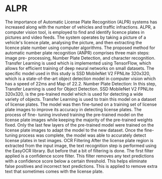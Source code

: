 # ALPR

The importance of Automatic License Plate Recognition (ALPR) systems has increased along with the number of vehicles and traffic infractions. ALPR, a computer vision tool, is employed to find and identify licence plates in pictures and video feeds. The system operates by taking a picture of a vehicle's licence plate, analysing the picture, and then extracting the licence plate number using computer algorithms.
The proposed method for automatic number plate recognition (ANPR) comprises three main steps: image pre- processing, Number Plate Detection, and character recognition. Transfer Learning is used which is implemented using TensorFlow, which allows for efficient training of deep neural networks on small datasets. The specific model used in this study is SSD MobileNet V2 FPNLite 320x320, which is a state-of-the-art object detection model in computer vision which has a speed of 22ms and Map of 22.2.
Number Plate Detection: In this step, Transfer Learning is used for Object Detection. SSD MobileNet V2 FPNLite 320x320, is the pre-trained model which is used for detecting a wide variety of objects. Transfer Learning is used to train this model on a dataset of license plates. The model was then fine-tuned on a training set of license plate images to improve its accuracy in detecting license plates. The process of fine- tuning involved training the pre-trained model on the license plate images while keeping the majority of the pre-trained weights fixed. Only the last few layers of the pre-trained model were trained on the license plate images to adapt the model to the new dataset. Once the fine-tuning process was complete, the model was able to accurately detect license plates in test images.
OCR Filtering After the license plate region is extracted from the input image, the text recognition step is performed using the EasyOCR library. But before that a bit of filtering is done.
The first filter applied is a confidence score filter. This filter removes any text predictions with a confidence score below a certain threshold. This helps eliminate false positives and incorrect text predictions. This is applied to remove extra text that sometimes comes with the license plate.
